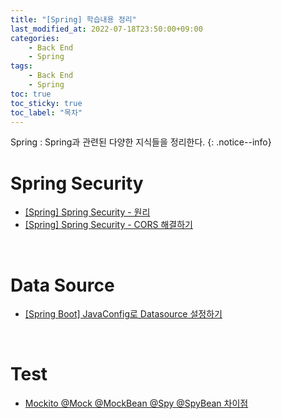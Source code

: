 ```yaml
---
title: "[Spring] 학습내용 정리"
last_modified_at: 2022-07-18T23:50:00+09:00
categories:
    - Back End
    - Spring
tags:
    - Back End
    - Spring
toc: true
toc_sticky: true
toc_label: "목차"
---
```


Spring : Spring과 관련된 다양한 지식들을 정리한다.
{: .notice--info}

# Spring Security

- [[Spring] Spring Security - 원리](/back%20end/spring/spring%20security/spring-security-principle/)
- [[Spring] Spring Security - CORS 해결하기](/back%20end/spring/spring%20security/spring-security-principle/)


<br>

# Data Source

- [[Spring Boot] JavaConfig로 Datasource 설정하기](https://blog.jiniworld.me/69)

<br>

# Test

- [Mockito @Mock @MockBean @Spy @SpyBean 차이점](https://cobbybb.tistory.com/16#recentEntries)